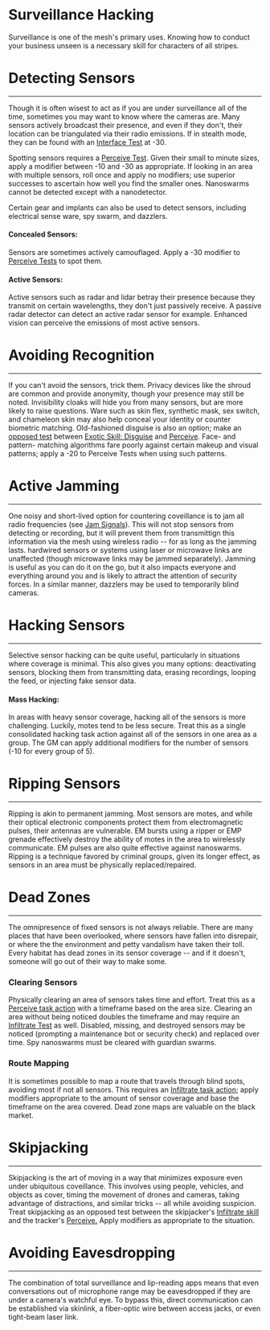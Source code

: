 # Surveillance Hacking 
Surveillance is one of the mesh's primary uses.  Knowing how to conduct your business unseen is a necessary skill for characters of all stripes.

# Detecting Sensors
---
Though it is often wisest to act as if you are under surveillance all of the time, sometimes you may want to know where the cameras are.  Many sensors actively broadcast their presence, and even if they don't, their location can be triangulated via their radio emissions.  If in stealth mode, they can be found with an [Interface Test](../../Skills.md#interface) at -30.

Spotting sensors requires a [Perceive Test](../../Skills.md#perceive).  Given their small to minute sizes, apply a modifier between -10 and -30 as appropriate.  If looking in an area with multiple sensors, roll once and apply no modifiers; use superior successes to ascertain how well you find the smaller ones.  Nanoswarms cannot be detected except with a nanodetector.

Certain gear and implants can also be used to detect sensors, including electrical sense ware, spy swarm, and dazzlers.

#### Concealed Sensors:
Sensors are sometimes actively camouflaged.  Apply a -30 modifier to [Perceive Tests](../../Skills.md#perceive) to spot them.

#### Active Sensors:
Active sensors such as radar and lidar betray their presence because they transmit on certain wavelengths, they don't just passively receive.  A passive radar detector can detect an active radar sensor for example.  Enhanced vision can perceive the emissions of most active sensors.

# Avoiding Recognition
---
If you can't avoid the sensors, trick them.  Privacy devices like the shroud are common and provide anonymity, though your presence may still be noted. Invisibility cloaks will hide you from many sensors, but are more likely to raise questions.  Ware such as skin flex, synthetic mask, sex switch, and chameleon skin may also help conceal your identity or counter biometric matching.  Old-fashioned disguise is also an option; make an [opposed test](../../Psi/using_psi.md#opposed-tests) between [Exotic Skill: Disguise](../../Skills.md#exotic-skill-field) and [Perceive](../../Skills.md#perceive).  Face- and pattern- matching algorithms fare poorly against certain makeup and visual patterns; apply a -20 to Perceive Tests when using such patterns.

# Active Jamming
---
One noisy and short-lived option for countering coveillance is to jam all radio frequencies (see [Jam Signals](System%20Subversion.md#jam-signals)).  This will not stop sensors from detecting or recording, but it will prevent them from transmittign this information via the mesh using wireless radio -- for as long as the jamming lasts.  hardwired sensors or systems using laser or microwave links are unaffected (though microwave links may be jammed separately).  Jamming is useful as you can do it on the go, but it also impacts everyone and everything around you and is likely to attract the attention of security forces.  In a similar manner, dazzlers may be used to temporarily blind cameras.

# Hacking Sensors
---
Selective sensor hacking can be quite useful, particularly in situations where coverage is minimal.  This also gives you many options: deactivating sensors, blocking them from transmitting data, erasing recordings, looping the feed, or injecting fake sensor data.

#### Mass Hacking:
In areas with heavy sensor coverage, hacking all of the sensors is more challenging.  Luckily, motes tend to be less secure.  Treat this as a single consolidated hacking task action against all of the sensors in one area as a group.  The GM can apply additional modifiers for the number of sensors (-10 for every group of 5).

# Ripping Sensors
---
Ripping is akin to permanent jamming.  Most sensors are motes, and while their optical electronic components protect them from electromagnetic pulses, their antennas are vulnerable.  EM bursts using a ripper or EMP grenade effectively destroy the ability of motes in the area to wirelessly communicate.  EM pulses are also quite effective against nanoswarms.  Ripping is a technique favored by criminal groups, given its longer effect, as sensors in an area must be physically replaced/repaired.

# Dead Zones
---
The omnipresence of fixed sensors is not always reliable.  There are many places that have been overlooked, where sensors have fallen into disrepair, or where the the environment and petty vandalism have taken their toll.  Every habitat has dead zones in its sensor coverage -- and if it doesn't, someone will go out of their way to make some.

### Clearing Sensors
Physically clearing an area of sensors takes time and effort.  Treat this as a [Perceive task action](../../Skills.md#perceive) with a timeframe based on the area size.  Clearing an area without being noticed doubles the timeframe and may require an [Infiltrate Test](../../Skills.md#infiltrate) as well.  Disabled, missing, and destroyed sensors may be noticed (prompting a maintenance bot or security check) and replaced over time.  Spy nanoswarms must be cleared with guardian swarms.

### Route Mapping
It is sometimes possible to map a route that travels through blind spots, avoiding most if not all sensors.  This requires an [Infiltrate task action](../../Skills.md#infiltrate); apply modifiers appropriate to the amount of sensor coverage and base the timeframe on the area covered.  Dead zone maps are valuable on the black market.

# Skipjacking
---
Skipjacking is the art of moving in a way that minimizes exposure even under ubiquitous coveillance.  This involves using people, vehicles, and objects as cover, timing the movement of drones and cameras, taking advantage of distractions, and similar tricks -- all while avoiding suspicion.  Treat skipjacking as an opposed test between the skipjacker's [Infiltrate skill](../../Skills.md#infiltrate) and the tracker's [Perceive.](../../Skills.md#perceive)  Apply modifiers as appropriate to the situation.

# Avoiding Eavesdropping
---
The combination of total surveillance and lip-reading apps means that even conversations out of microphone range may be eavesdropped if they are under a camera's watchful eye.  To bypass this, direct communication can be established via skinlink, a fiber-optic wire between access jacks, or even tight-beam laser link.